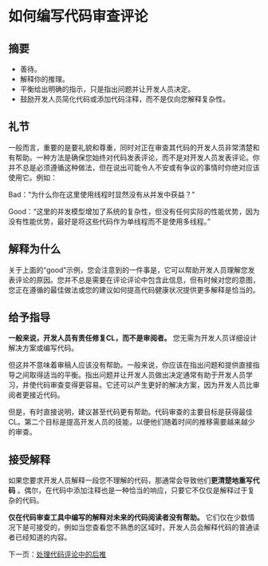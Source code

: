 # 如何编写代码审查评论
## 摘要
- 善待。
- 解释你的推理。
- 平衡给出明确的指示，只是指出问题并让开发人员决定。
- 鼓励开发人员简化代码或添加代码注释，而不是仅向您解释复杂性。

## 礼节
一般而言，重要的是要礼貌和尊重，同时对正在审查其代码的开发人员非常清楚和有帮助。一种方法是确保您始终对代码发表评论，而不是对开发人员发表评论。你并不总是必须遵循这种做法，但在说出可能令人不安或有争议的事情时你绝对应该使用它。例如：

Bad：“为什么你在这里使用线程时显然没有从并发中获益？”

Good：“这里的并发模型增加了系统的复杂性，但没有任何实际的性能优势，因为没有性能优势，最好是将这些代码作为单线程而不是使用多线程。”

## 解释为什么
关于上面的“good”示例，您会注意到的一件事是，它可以帮助开发人员理解您发表评论的原因。您并不总是需要在评论评论中包含此信息，但有时候对您的意图，您正在遵循的最佳做法或您的建议如何提高代码健康状况提供更多解释是恰当的。

## 给予指导
**一般来说，开发人员有责任修复CL，而不是审阅者。** 您无需为开发人员详细设计解决方案或编写代码。

但这并不意味着审稿人应该没有帮助。一般来说，你应该在指出问题和提供直接指导之间取得适当的平衡。指出问题并让开发人员做出决定通常有助于开发人员学习，并使代码审查变得更容易。它还可以产生更好的解决方案，因为开发人员比审阅者更接近代码。

但是，有时直接说明，建议甚至代码更有帮助。代码审查的主要目标是获得最佳CL。第二个目标是提高开发人员的技能，以便他们随着时间的推移需要越来越少的审查。

## 接受解释
如果您要求开发人员解释一段您不理解的代码，那通常会导致他们**更清楚地重写代码** 。偶尔，在代码中添加注释也是一种恰当的响应，只要它不仅仅是解释过于复杂的代码。

**仅在代码审查工具中编写的解释对未来的代码阅读者没有帮助。** 它们仅在少数情况下是可接受的，例如当您查看您不熟悉的区域时，开发人员会解释代码的普通读者已经知道的内容。

下一页：[处理代码评论中的后推]()
